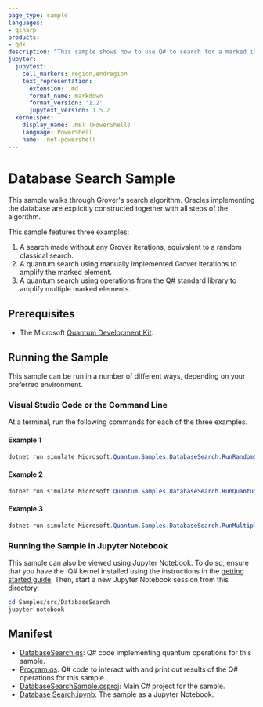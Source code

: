 ```yaml
---
page_type: sample
languages:
- qsharp
products:
- qdk
description: "This sample shows how to use Q# to search for a marked item with Grover's algorithm."
jupyter:
  jupytext:
    cell_markers: region,endregion
    text_representation:
      extension: .md
      format_name: markdown
      format_version: '1.2'
      jupytext_version: 1.5.2
  kernelspec:
    display_name: .NET (PowerShell)
    language: PowerShell
    name: .net-powershell
---
```


# Database Search Sample

This sample walks through Grover's search algorithm.
Oracles implementing the database are explicitly constructed together with all steps of the algorithm.

This sample features three examples:

1. A search made without any Grover iterations, equivalent to a random classical search.
2. A quantum search using manually implemented Grover iterations to amplify the marked element.
3. A quantum search using operations from the Q# standard library to amplify multiple marked elements.

## Prerequisites

- The Microsoft [Quantum Development Kit](https://docs.microsoft.com/azure/quantum/install-overview-qdk/).

## Running the Sample

This sample can be run in a number of different ways, depending on your preferred environment.

### Visual Studio Code or the Command Line

At a terminal, run the following commands for each of the three examples.

#### Example 1

```powershell
dotnet run simulate Microsoft.Quantum.Samples.DatabaseSearch.RunRandomSearch
```

#### Example 2

```powershell
dotnet run simulate Microsoft.Quantum.Samples.DatabaseSearch.RunQuantumSearch
```

#### Example 3

```powershell
dotnet run simulate Microsoft.Quantum.Samples.DatabaseSearch.RunMultipleQuantumSearch
```

### Running the Sample in Jupyter Notebook

This sample can also be viewed using Jupyter Notebook.
To do so, ensure that you have the IQ# kernel installed using the instructions in the [getting started guide](https://docs.microsoft.com/azure/quantum/install-jupyter-qdk).
Then, start a new Jupyter Notebook session from this directory:

```powershell
cd Samples/src/DatabaseSearch
jupyter notebook
```

## Manifest

- [DatabaseSearch.qs](./DatabaseSearch.qs): Q# code implementing quantum operations for this sample.
- [Program.qs](./Program.qs): Q# code to interact with and print out results of the Q# operations for this sample.
- [DatabaseSearchSample.csproj](./DatabaseSearchSample.csproj): Main C# project for the sample.
- [Database Search.ipynb](./Database%20Search.ipynb): The sample as a Jupyter Notebook.
